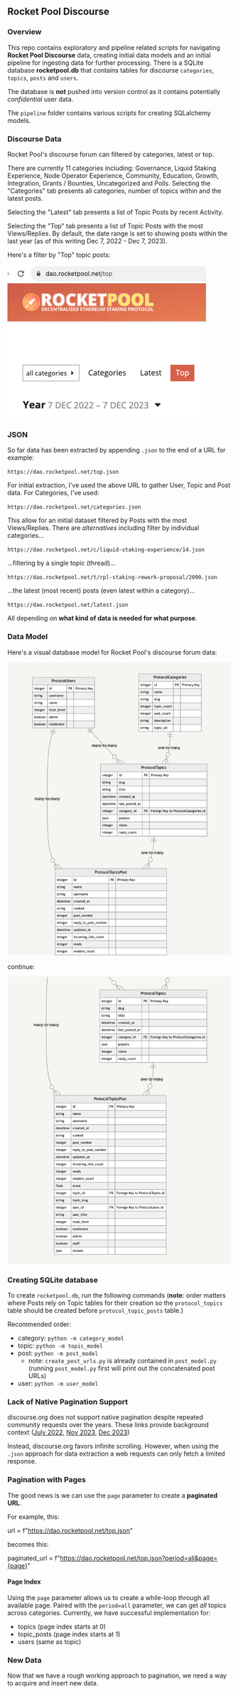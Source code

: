 ## Rocket Pool Discourse

### Overview

This repo contains exploratory and pipeline related scripts for navigating **Rocket Pool Discourse** data, creating initial data models and an initial pipeline for ingesting data for further processing. There is a SQLite database **rocketpool.db** that contains tables for discourse `categories`, `topics`, `posts` and `users`.

The database is **not** pushed into version control as it contains potentially *confidential* user data. 

The `pipeline` folder contains various scripts for creating SQLalchemy models. 

### Discourse Data

Rocket Pool's discourse forum can filtered by categories, latest or top. 

There are currently 11 categories including: Governance, Liquid Staking Experience, Node Operator Experience, Community, Education, Growth, Integration, Grants / Bounties, Uncategorized and Polls. Selecting the "Categories" tab presents all categories, number of topics within and the latest posts.

Selecting the "Latest" tab presents a list of Topic Posts by recent Activity.

Selecting the "Top" tab presents a list of Topic Posts with the most Views/Replies. By default, the date range is set to showing posts within the last year (as of this writing Dec 7, 2022 - Dec 7, 2023). 

Here's a filter by "Top" topic posts:

![rocketpool_discourse_filters](png/rocketpool_discourse_filters.png)

### JSON 

So far data has been extracted by appending `.json` to the end of a URL for example:

`https://dao.rocketpool.net/top.json`

For initial extraction, I've used the above URL to gather User, Topic and Post data. For Categories, I've used:

`https://dao.rocketpool.net/categories.json`

This allow for an initial dataset filtered by Posts with the most Views/Replies. There are *alternatives* including filter by individual categories...

`https://dao.rocketpool.net/c/liquid-staking-experience/14.json`

...filtering by a single topic (thread)...

`https://dao.rocketpool.net/t/rpl-staking-rework-proposal/2090.json`


...the latest (most recent) posts (even latest within a category)...

`https://dao.rocketpool.net/latest.json`

All depending on **what kind of data is needed for what purpose**. 

### Data Model

Here's a visual database model for Rocket Pool's discourse forum data:

![rocketpool_db_model](png/rocketpool_db_model.png)

continue:

![rocketpool_db_model_2](png/rocketpool_db_model_2.png)

### Creating SQLite database

To create `rocketpool.db`, run the following commands (**note**: order matters where Posts rely on Topic tables for their creation so the `protocol_topics` table should be created before `protocol_topic_posts` table.)

Recommended order:

- category: `python -m category_model`
- topic: `python -m topic_model`
- post: `python -m post_model`
    - note: `create_post_urls.py` is already contained in `post_model.py` (running `post_model.py` first will print out the concatenated post URLs)
- user: `python -m user_model`

### Lack of Native Pagination Support

discourse.org does not support native pagination despite repeated community requests over the years. These links provide background context ([July 2022](https://meta.discourse.org/t/is-pagination-impossible-or-just-hard/231838), [Nov 2023](https://meta.discourse.org/t/pagination-needed-for-post-or-topic-section/284921), [Dec 2023](https://meta.discourse.org/t/infinite-scrolling-on-homepage/288194/5))

Instead, discourse.org favors infinite scrolling. However, when using the `.json` approach for data extraction a web requests can only fetch a limited response. 

### Pagination with Pages

The good news is we can use the `page` parameter to create a **paginated URL**. 

For example, this:

url = f"https://dao.rocketpool.net/top.json"

becomes this:

paginated_url = f"https://dao.rocketpool.net/top.json?period=all&page={page}"

#### Page Index

Using the `page` parameter allows us to create a while-loop through all available page. Paired with the `period=all` parameter, we can get _all_ topics across categories. Currently, we have successful implementation for:

- topics (page index starts at 0)
- topic_posts (page index starts at 1)
- users (same as topic)

### New Data

Now that we have a rough working approach to pagination, we need a way to acquire and insert new data. 